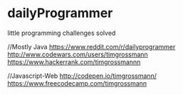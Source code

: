 # dailyProgrammer
little programming challenges solved

//Mostly Java
https://www.reddit.com/r/dailyprogrammer
http://www.codewars.com/users/timgrossmann
https://www.hackerrank.com/timgrossmannn

//Javascript-Web
http://codepen.io/timgrossmann/
https://www.freecodecamp.com/timgrossmann
